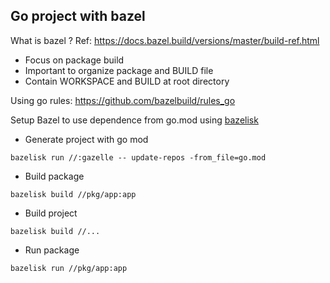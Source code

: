 ## Go project with bazel
What is bazel ? Ref: https://docs.bazel.build/versions/master/build-ref.html

- Focus on package build
- Important to organize package and BUILD file
- Contain WORKSPACE and BUILD at root directory

Using go rules: https://github.com/bazelbuild/rules_go

Setup Bazel to use dependence from go.mod using [bazelisk](https://github.com/bazelbuild/bazelisk)

- Generate project with go mod

`bazelisk run //:gazelle -- update-repos -from_file=go.mod`

- Build package

`bazelisk build //pkg/app:app`

- Build project

`bazelisk build //...`

- Run package

`bazelisk run //pkg/app:app`

